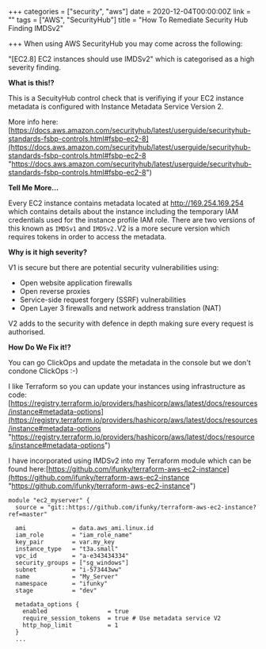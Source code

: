 +++
categories = ["security", "aws"]
date = 2020-12-04T00:00:00Z
link = ""
tags = ["AWS", "SecurityHub"]
title = "How To Remediate Security Hub Finding IMDSv2"

+++
When using AWS SecurityHub you may come across the following:

"\[EC2.8\] EC2 instances should use IMDSv2" which is categorised as a high severity finding.

**What is this!?** 

This is a SecuityHub control check that is verifiying if your EC2 instance metadata is configured with Instance Metadata Service Version 2.
<!--more-->

More info here: [https://docs.aws.amazon.com/securityhub/latest/userguide/securityhub-standards-fsbp-controls.html#fsbp-ec2-8](https://docs.aws.amazon.com/securityhub/latest/userguide/securityhub-standards-fsbp-controls.html#fsbp-ec2-8 "https://docs.aws.amazon.com/securityhub/latest/userguide/securityhub-standards-fsbp-controls.html#fsbp-ec2-8")

**Tell Me More...**

Every EC2 instance contains metadata located at http://169.254.169.254 which contains details about the instance including the temporary IAM credentials used for the instance profile IAM role.  There are two versions of this known as `IMDSv1` and `IMDSv2.`V2 is a more secure version which requires tokens in order to access the metadata.

**Why is it high severity?**

V1 is secure but there are potential security vulnerabilities using:

* Open website application firewalls
* Open reverse proxies
* Service-side request forgery (SSRF) vulnerabilities
* Open Layer 3 firewalls and network address translation (NAT)

V2 adds to the security with defence in depth making sure every request is authorised.

**How Do We Fix it!?**

You can go ClickOps and update the metadata in the console but we don't condone ClickOps :-)

I like Terraform so you can update your instances using infrastructure as code:[https://registry.terraform.io/providers/hashicorp/aws/latest/docs/resources/instance#metadata-options](https://registry.terraform.io/providers/hashicorp/aws/latest/docs/resources/instance#metadata-options "https://registry.terraform.io/providers/hashicorp/aws/latest/docs/resources/instance#metadata-options")

I have incorporated using IMDSv2 into my Terraform module which can be found here:[https://github.com/ifunky/terraform-aws-ec2-instance](https://github.com/ifunky/terraform-aws-ec2-instance "https://github.com/ifunky/terraform-aws-ec2-instance")

    module "ec2_myserver" {
      source = "git::https://github.com/ifunky/terraform-aws-ec2-instance?ref=master"
    
      ami             = data.aws_ami.linux.id
      iam_role        = "iam_role_name"    
      key_pair        = var.my_key
      instance_type   = "t3a.small"
      vpc_id          = "a-e343434334"
      security_groups = ["sg_windows"]
      subnet          = "i-573443ww"
      name            = "My_Server"
      namespace       = "ifunky"
      stage           = "dev"
    
      metadata_options {
        enabled                 = true
        require_session_tokens  = true # Use metadata service V2
        http_hop_limit          = 1
      }
      ...